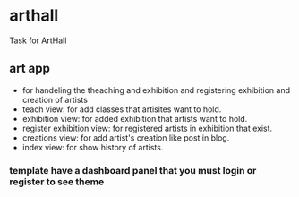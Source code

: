 # arthall
 Task for ArtHall

## art app
- for handeling the theaching and exhibition and registering exhibition and creation of artists
- teach view: for add classes that artisites want to hold.
- exhibition view: for added exhibition that artists want to hold.
- register exhibition view: for registered artists in exhibition that exist.
- creations view: for add artist's creation like post in blog.
- index view: for show history of artists.

### template have a dashboard panel that you must login or register to see theme
